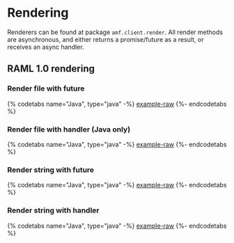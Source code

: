 # Rendering

Renderers can be found at package ```amf.client.render```. All render methods are asynchronous, and either returns a promise/future as a result, or receives an async handler.

## RAML 1.0 rendering

### Render file with future

{% codetabs name="Java", type="java" -%}
[example-raw](https://raw.githubusercontent.com/mulesoft/amf-examples/snapshot/src/main/java/co/acme/render/Raml10Rendering.java#raml-10-render-file-future)
{%- endcodetabs %}

### Render file with handler (Java only)

{% codetabs name="Java", type="java" -%}
[example-raw](https://raw.githubusercontent.com/mulesoft/amf-examples/snapshot/src/main/java/co/acme/render/Raml10Rendering.java#raml-10-render-file-handler)
{%- endcodetabs %}

### Render string with future

{% codetabs name="Java", type="java" -%}
[example-raw](https://raw.githubusercontent.com/mulesoft/amf-examples/snapshot/src/main/java/co/acme/render/Raml10Rendering.java#raml-10-render-string-future)
{%- endcodetabs %}


### Render string with handler

{% codetabs name="Java", type="java" -%}
[example-raw](https://raw.githubusercontent.com/mulesoft/amf-examples/snapshot/src/main/java/co/acme/render/Raml10Rendering.java#raml-10-render-string-handler)
{%- endcodetabs %}

